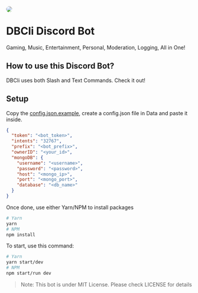 # <img src="https://cdn.discordapp.com/avatars/881172367898976277/d5446ca4d9af309e63bd22101d44af3b.png?size=128" style="border-radius: 50%"><br><br><b>DBCli Discord Bot</b>

Gaming, Music, Entertainment, Personal, Moderation, Logging, All in One!

## How to use this Discord Bot?

DBCli uses both Slash and Text Commands. Check it out!

## Setup

Copy the [config.json.example]('src/Data/config.json.example'), create a config.json file in Data and paste it inside.

```json
{
  "token": "<bot_token>",
  "intents": "32767",
  "prefix": "<bot_prefix>",
  "ownerID": "<your_id>",
  "mongoDB": {
    "username": "<username>",
    "password": "<password>",
    "host": "<mongo_ip>",
    "port": "<mongo_port>",
    "database": "<db_name>"
  }
}
```

Once done, use either Yarn/NPM to install packages

```bash
# Yarn
yarn
# NPM
npm install
```

To start, use this command:

```bash
# Yarn
yarn start/dev
# NPM
npm start/run dev
```

> Note: This bot is under MIT License. Please check LICENSE for details